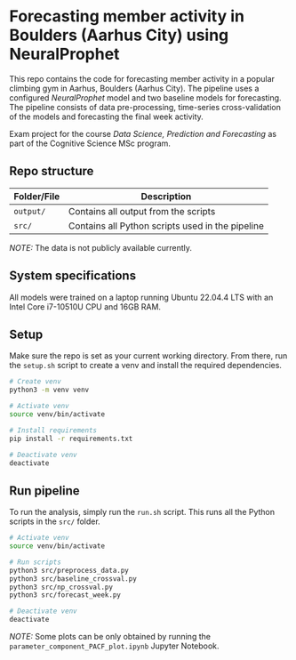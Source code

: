 # Forecasting member activity in Boulders (Aarhus City) using NeuralProphet

This repo contains the code for forecasting member activity in a popular climbing gym in Aarhus, Boulders (Aarhus City). The pipeline uses a configured *NeuralProphet* model and two baseline models for forecasting. The pipeline consists of data pre-processing, time-series cross-validation of the models and forecasting the final week activity.

Exam project for the course *Data Science, Prediction and Forecasting* as part of the Cognitive Science MSc program.


## Repo structure

| Folder/File               | Description |
|---------------------------|-------------|
| `output/`                   |Contains all output from the scripts|
| `src/`               |Contains all Python scripts used in the pipeline|

*NOTE:* The data is not publicly available currently.


## System specifications
All models were trained on a laptop running Ubuntu 22.04.4 LTS with an Intel
Core i7-10510U CPU and 16GB RAM.

## Setup

Make sure the repo is set as your current working directory. From there, run the ```setup.sh``` script to create a venv and install the required dependencies.

```bash
# Create venv
python3 -m venv venv

# Activate venv
source venv/bin/activate

# Install requirements
pip install -r requirements.txt

# Deactivate venv
deactivate
```

## Run pipeline

To run the analysis, simply run the ```run.sh``` script. This runs all the Python scripts in the ```src/``` folder.

```bash
# Activate venv
source venv/bin/activate

# Run scripts
python3 src/preprocess_data.py
python3 src/baseline_crossval.py
python3 src/np_crossval.py
python3 src/forecast_week.py

# Deactivate venv
deactivate
```

*NOTE:* Some plots can be only obtained by running the ```parameter_component_PACF_plot.ipynb``` Jupyter Notebook.